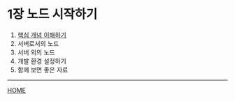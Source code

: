 # 1장 노드 시작하기

1. [핵심 개념 이해하기](./01.md)
2. 서버로서의 노드
3. 서버 외의 노드
4. 개발 환경 설정하기
5. 함께 보면 좋은 자료

-----
[HOME](../../README.md)
